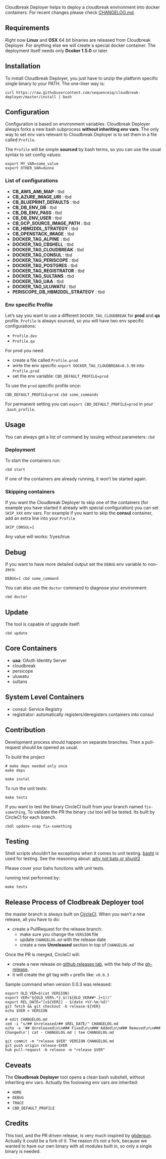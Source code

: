 Cloudbreak Deployer helps to deploy a cloudbreak environment into docker containers.
For recent changes please check [CHANGELOG.md](https://github.com/sequenceiq/cloudbreak-deployer/blob/master/CHANGELOG.md).

## Requirements

Right now **Linux** and **OSX** 64 bit binaries are released from Cloudbreak Deployer. For anything else we will create a special docker container.
The deployment itself needs only **Dcoker 1.5.0** or later.

## Installation

To install Cloudbreak Deployer, you just have to unzip the platform specific
single binary to your PATH. The one-liner way is:

```
curl https://raw.githubusercontent.com/sequenceiq/cloudbreak-deployer/master/install | bash
```

## Configuration

Configuration is based on environment variables. Cloudbreak Deployer always forks a new
bash subprocess **without inheriting env vars**. The only way to set env vars relevant to 
Cloudbreak Deployer is to set them in a file called `Profile`.

The `Profile` will be simple **sourced** by bash terms, so you can use the usual syntax
to set config values:

```
export MY_VAR=some_value
export OTHER_VAR=dunno
```

### List of configurations

- **CB_AWS_AMI_MAP** : tbd 
- **CB_AZURE_IMAGE_URI** : tbd 
- **CB_BLUEPRINT_DEFAULTS** : tbd 
- **CB_DB_ENV_DB** : tbd 
- **CB_DB_ENV_PASS** : tbd 
- **CB_DB_ENV_USER** : tbd 
- **CB_GCP_SOURCE_IMAGE_PATH** : tbd 
- **CB_HBM2DDL_STRATEGY** : tbd 
- **CB_OPENSTACK_IMAGE** : tbd 
- **DOCKER_TAG_ALPINE** : tbd 
- **DOCKER_TAG_CBSHELL** : tbd 
- **DOCKER_TAG_CLOUDBREAK** : tbd 
- **DOCKER_TAG_CONSUL** : tbd 
- **DOCKER_TAG_PERISCOPE** : tbd 
- **DOCKER_TAG_POSTGRES** : tbd 
- **DOCKER_TAG_REGISTRATOR** : tbd 
- **DOCKER_TAG_SULTANS** : tbd 
- **DOCKER_TAG_UAA** : tbd 
- **DOCKER_TAG_ULUWATU** : tbd 
- **PERISCOPE_DB_HBM2DDL_STRATEGY** : tbd 

### Env specific Profile

Let’s say you want to use a different `DOCKER_TAG_CLOUDBREAK` for **prod** and **qa** profile.
`Profile` is always sourced, so you will have two env specific configurations:
- `Profile.dev`
- `Profile.qa`

For prod you need:

- create a file called `Profile.prod`
- wirte the env specific `export DOCKER_TAG_CLOUDBREAK=0.3.99` into `Profile.prod`
- set the env variable: `CBD_DEFAULT_PROFILE=prod`

To use the `prod` specific profile once:
```
CBD_DEFAULT_PROFILE=prod cbd some_commands
```

For permanent setting you can `export CBD_DEFAULT_PROFILE=prod` in your `.bash_profile`.

## Usage

You can always get a list of command by issuing without parameters: `cbd`

### Deployment

To start the containers run:

```
cbd start
```
If one of the containers are already running, it won’t be started again.


### Skipping containers

If you want the Cloudbreak Deployer to skip one of the containers (for example you have started it
already with special configuration) you can set `SKIP_XXX` env vars. For example if you want to 
skip the **consul** container, add an extra line into your `Profile`

```
SKIP_CONSUL=1
```

Any value will works: 1/yes/true.

## Debug

If you want to have more detailed output set the `DEBUG` env variable to non-zero:
```
DEBUG=1 cbd some_command
```

You can also use the `doctor` command to diagnose your environment:
```
cbd doctor
```

## Update

The tool is capable of upgrade itself:
```
cbd update
```

## Core Containers

- **uaa**: OAuth Identity Server
- cloudbreak
- persicope
- uluwatu
- sultans

## System Level Containers

- consul: Service Registry
- registrator: automatically registers/deregisters containers into consul

## Contribution

Development process should happen on separate branches. Then a pull-request should be opened as usual.

To build the project
```
# make deps needed only once
make deps

make instal
```

To run the unit tests:
```
make tests
```

If you want to test the binary CircleCI built from your branch named `fix-something`, 
To validate the PR the binary `cbd` tool will be tested. Its built by CircleCI for each branch.

```
cbdl update-snap fix-something
```

## Testing

Shell scripts shouldn’t be exceptions when it comes to unit testing. [basht](https://github.com/progrium/basht)
is used for testing. See the reasoning about: [why not bats or shunit2](https://github.com/progrium/basht#why-not-bats-or-shunit2)

Please cover your bahs functions with unit tests.

running test performed by:
```
make tests
```

## Release Process of Clodbreak Deployer tool

the master branch is always built on [CircleCI](https://circleci.com/gh/sequenceiq/cloudbreak-deployer).
When you wan’t a new release, all you have to do:

- create a PullRequest for the release branch:
  - make sure you change the `VERSION` file
  - update `CHANGELOG.md` with the release date
  - create a new **Unreleased** section in top of `CHANGELOG.md`

Once the PR is merged, CircleCI will:
- create a new release on [github releases tab](https://github.com/sequenceiq/cloudbreak-deployer/releases), with the help of the [gh-release](https://github.com/progrium/gh-release).
- it will create the git tag with `v` prefix like: `v0.0.3`

Sample command when version 0.0.3 was released:

```
export OLD_VER=$(cat VERSION)
export VER="${OLD_VER%.*}.$((${OLD_VER##*.}+1))"
export REL_DATE="[v${VER}] - $(date +%Y-%m-%d)"
git fetch && git checkout -b release-${VER}
echo $VER > VERSION

# edit CHANGELOG.md
sed -i "s/## Unreleased/## $REL_DATE/" CHANGELOG.md
echo -e '## Unreleased\n\n### Fixed\n\n### Added\n\n### Removed\n\n### Changed\n'| cat - CHANGELOG.md | tee CHANGELOG.md

git commit -m "release $VER" VERSION CHANGELOG.md
git push origin release-$VER
hub pull-request -b release -m "release $VER"
```

## Ceveats

The **Cloudbreak Deployer** tool opens a clean bash subshell, without inheriting env vars.
Actually the foolowing env vars _are_ inherited: 

- `HOME`
- `DEBUG`
- `TRACE`
- `CBD_DEFAULT_PROFILE`

## Credits

This tool, and the PR driven release, is very much inspired by [glidergun](https://github.com/gliderlabs/glidergun). Actually it
could be a fork of it. The reason it’s not a fork, because we wanted to have our own binary with all modules
built in, so only a single binary is needed.

